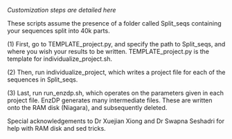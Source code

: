 _Customization steps are detailed here_

These scripts assume the presence of a folder called Split_seqs containing your sequences split into 40k parts.

(1) First, go to TEMPLATE_project.py, and specify the path to Split_seqs, and where you wish your results to be written. 
TEMPLATE_project.py is the template for individualize_project.sh.

(2) Then, run individualize_project, which writes a project file for each of the sequences in Split_seqs.

(3) Last, run run_enzdp.sh, which operates on the parameters given in each project file. 
EnzDP generates many intermediate files.  These are written onto the RAM disk (Niagara), and subsequently deleted.

Special acknowledgements to Dr Xuejian Xiong and Dr Swapna Seshadri for help with RAM disk and sed tricks.
